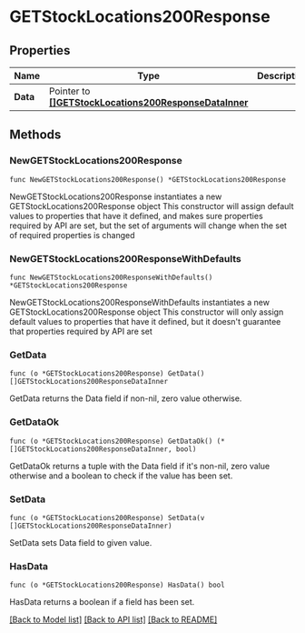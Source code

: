 # GETStockLocations200Response

## Properties

Name | Type | Description | Notes
------------ | ------------- | ------------- | -------------
**Data** | Pointer to [**[]GETStockLocations200ResponseDataInner**](GETStockLocations200ResponseDataInner.md) |  | [optional] 

## Methods

### NewGETStockLocations200Response

`func NewGETStockLocations200Response() *GETStockLocations200Response`

NewGETStockLocations200Response instantiates a new GETStockLocations200Response object
This constructor will assign default values to properties that have it defined,
and makes sure properties required by API are set, but the set of arguments
will change when the set of required properties is changed

### NewGETStockLocations200ResponseWithDefaults

`func NewGETStockLocations200ResponseWithDefaults() *GETStockLocations200Response`

NewGETStockLocations200ResponseWithDefaults instantiates a new GETStockLocations200Response object
This constructor will only assign default values to properties that have it defined,
but it doesn't guarantee that properties required by API are set

### GetData

`func (o *GETStockLocations200Response) GetData() []GETStockLocations200ResponseDataInner`

GetData returns the Data field if non-nil, zero value otherwise.

### GetDataOk

`func (o *GETStockLocations200Response) GetDataOk() (*[]GETStockLocations200ResponseDataInner, bool)`

GetDataOk returns a tuple with the Data field if it's non-nil, zero value otherwise
and a boolean to check if the value has been set.

### SetData

`func (o *GETStockLocations200Response) SetData(v []GETStockLocations200ResponseDataInner)`

SetData sets Data field to given value.

### HasData

`func (o *GETStockLocations200Response) HasData() bool`

HasData returns a boolean if a field has been set.


[[Back to Model list]](../README.md#documentation-for-models) [[Back to API list]](../README.md#documentation-for-api-endpoints) [[Back to README]](../README.md)


